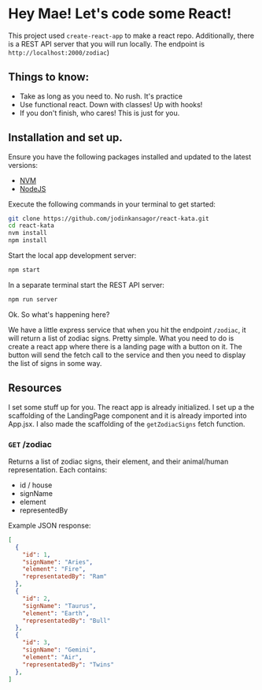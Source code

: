 # Hey Mae! Let's code some React!

This project used `create-react-app` to make a react repo. Additionally, there is a REST API server that you will run locally. The endpoint is `http://localhost:2000/zodiac`)

## Things to know:
 - Take as long as you need to. No rush. It's practice
 - Use functional react. Down with classes! Up with hooks!
 - If you don't finish, who cares! This is just for you.

 ## Installation and set up.

 Ensure you have the following packages installed and updated to the latest versions:

- [NVM](http://nvm.sh/)
- [NodeJS](https://nodejs.org/en/)

Execute the following commands in your terminal to get started:

```sh
git clone https://github.com/jodinkansagor/react-kata.git
cd react-kata
nvm install
npm install
```

Start the local app development server:

```sh
npm start
```

In a separate terminal start the REST API server:

```sh
npm run server
```

Ok. So what's happening here?

We have a little express service that when you hit the endpoint `/zodiac`, it will return a list of zodiac signs. Pretty simple. What you need to do is create a react app where there is a landing page with a button on it. The button will send the fetch call to the service and then you need to display the list of signs in some way. 

## Resources

I set some stuff up for you. The react app is already initialized. I set up a the scaffolding of the LandingPage component and it is already imported into App.jsx. I also made the scaffolding of the `getZodiacSigns` fetch function. 

### `GET` /zodiac

Returns a list of zodiac signs, their element, and their animal/human representation. Each contains:

- id / house
- signName
- element
- representedBy

Example JSON response:

```json
[
  {
    "id": 1,
    "signName": "Aries",
    "element": "Fire",
    "representatedBy": "Ram"
  },
  {
    "id": 2,
    "signName": "Taurus",
    "element": "Earth",
    "representatedBy": "Bull"
  },
  {
    "id": 3,
    "signName": "Gemini",
    "element": "Air",
    "representatedBy": "Twins"
  },
]
```